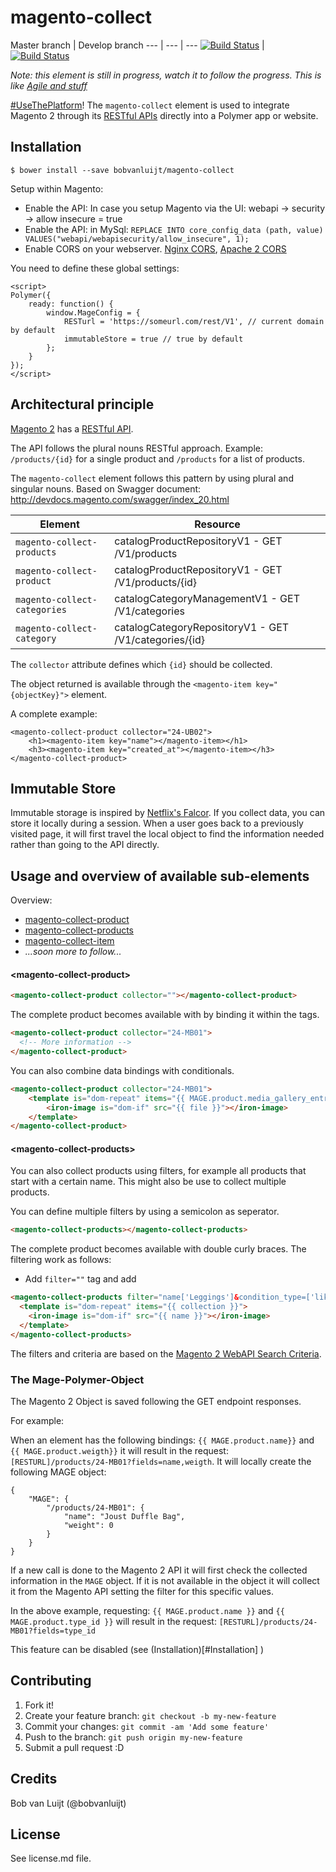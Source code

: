 # magento-collect

Master branch | Develop branch
--- | --- | ---
[![Build Status](https://travis-ci.org/bobvanluijt/magento-collect.svg?branch=master)](https://travis-ci.org/bobvanluijt/magento-collect) | [![Build Status](https://travis-ci.org/bobvanluijt/magento-collect.svg?branch=develop)](https://travis-ci.org/bobvanluijt/magento-collect)

_Note: this element is still in progress, watch it to follow the progress. This is like [Agile and stuff](https://media.makeameme.org/created/agile-quotmindsetquot.jpg)_

[#UseThePlatform](https://twitter.com/hashtag/usetheplatform)! The `magento-collect` element is used to integrate Magento 2 through its [RESTful APIs](http://devdocs.magento.com/guides/v2.0/get-started/bk-get-started-api.html) directly into a Polymer app or website.

## Installation

`$ bower install --save bobvanluijt/magento-collect`

Setup within Magento:
- Enable the API: In case you setup Magento via the UI: webapi -> security -> allow insecure = true
- Enable the API: in MySql: `REPLACE INTO core_config_data (path, value) VALUES("webapi/webapisecurity/allow_insecure", 1);`
- Enable CORS on your webserver. [Nginx CORS](http://enable-cors.org/server_nginx.html), [Apache 2 CORS](http://enable-cors.org/server_apache.html)

You need to define these global settings:

```
<script>
Polymer({
	ready: function() {
		window.MageConfig = {
			RESTurl = 'https://someurl.com/rest/V1', // current domain by default
			immutableStore = true // true by default
		};
	}
});
</script>
```

## Architectural principle

[Magento 2](https://github.com/magento/magento2) has a [RESTful API](http://devdocs.magento.com/guides/v2.0/rest/bk-rest.html).

The API follows the plural nouns RESTful approach. Example: `/products/{id}` for a single product and `/products` for a list of products.

The `magento-collect` element follows this pattern by using plural and singular nouns. Based on Swagger document: http://devdocs.magento.com/swagger/index_20.html

| Element | Resource |
| -----------------------------|-------------------------------------------------------|
| `magento-collect-products`   | catalogProductRepositoryV1  - GET /V1/products        |
| `magento-collect-product`    | catalogProductRepositoryV1  - GET /V1/products/{id}   |
| `magento-collect-categories` | catalogCategoryManagementV1 - GET /V1/categories      |
| `magento-collect-category`   | catalogCategoryRepositoryV1 - GET /V1/categories/{id} |

The `collector` attribute defines which `{id}` should be collected.

The object returned is available through the `<magento-item key="{objectKey}">` element.

A complete example:

```
<magento-collect-product collector="24-UB02">
	<h1><magento-item key="name"></magento-item></h1>
	<h3><magento-item key="created_at"></magento-item></h3>
</magento-collect-product>
```

## Immutable Store

Immutable storage is inspired by [Netflix's Falcor](https://github.com/Netflix/falcor). If you collect data, you can store it locally during a session. When a user goes back to a previously visited page, it will first travel the local object to find the information needed rather than going to the API directly.

## Usage and overview of available sub-elements

Overview:
- [magento-collect-product](#magento-collect-product)
- [magento-collect-products](#magento-collect-products)
- [magento-collect-item](#magento-collect-item)
- _...soon more to follow..._

#### &lt;magento-collect-product&gt;

```html
<magento-collect-product collector=""></magento-collect-product>
```

The complete product becomes available with by binding it within the tags. 

```html
<magento-collect-product collector="24-MB01">
  <!-- More information -->
</magento-collect-product>
```

You can also combine data bindings with conditionals.

```html
<magento-collect-product collector="24-MB01">
	<template is="dom-repeat" items="{{ MAGE.product.media_gallery_entries.item }}">
		<iron-image is="dom-if" src="{{ file }}"></iron-image>
	</template>
</magento-collect-product>
```

#### &lt;magento-collect-products&gt;

You can also collect products using filters, for example all products that start with a certain name. This might also be use to collect multiple products.

You can define multiple filters by using a semicolon as seperator.

```html
<magento-collect-products></magento-collect-products>
```

The complete product becomes available with double curly braces. The filtering work as follows:
- Add `filter=""` tag and add 

```html
<magento-collect-products filter="name['Leggings']&condition_type=['like'];name['Parachute']&condition_type=['like'];">
  <template is="dom-repeat" items="{{ collection }}">
    <iron-image is="dom-if" src="{{ name }}"></iron-image>
  </template>
</magento-collect-products>
```

The filters and criteria are based on the [Magento 2 WebAPI Search Criteria](http://devdocs.magento.com/guides/v2.1/howdoi/webapi/search-criteria.html).

### The Mage-Polymer-Object

The Magento 2 Object is saved following the GET endpoint responses.

For example:

When an element has the following bindings: `{{ MAGE.product.name}}` and `{{ MAGE.product.weigth}}` it will result in the request: `[RESTURL]/products/24-MB01?fields=name,weigth`. It will locally create the following MAGE object:

```
{
	"MAGE": {
		"/products/24-MB01": {
			"name": "Joust Duffle Bag",
			"weight": 0
		}
	}
}
```

If a new call is done to the Magento 2 API it will first check the collected information in the `MAGE` object. If it is not available in the object it will collect it from the Magento API setting the filter for this specific values.

In the above example, requesting: `{{ MAGE.product.name }}` and `{{ MAGE.product.type_id }}` will result in the request: `[RESTURL]/products/24-MB01?fields=type_id`

This feature can be disabled (see (Installation)[#Installation] )

## Contributing

1. Fork it!
2. Create your feature branch: `git checkout -b my-new-feature`
3. Commit your changes: `git commit -am 'Add some feature'`
4. Push to the branch: `git push origin my-new-feature`
5. Submit a pull request :D

## Credits

Bob van Luijt (@bobvanluijt)

## License

See license.md file.
